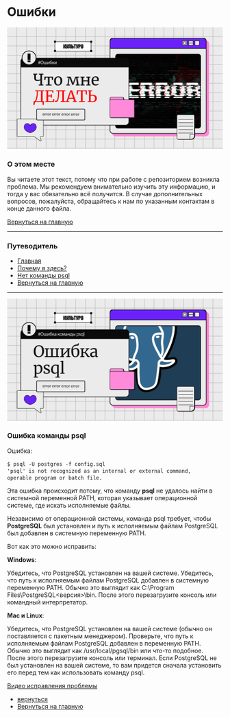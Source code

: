 # Ошибки

[![Picture](https://github.com/AsQqqq/culturo/blob/master/GitAssets/image/er1.png?raw=true)](#ошибки)

### О этом месте

Вы читаете этот текст, потому что при работе с репозиторием возникла проблема. Мы рекомендуем внимательно изучить эту информацию, и тогда у вас обязательно всё получится. В случае дополнительных вопросов, пожалуйста, обращайтесь к нам по указанным контактам в конце данного файла.

[Вернуться на главную](https://github.com/AsQqqq/culturo#настройка-postgresql)

---

### Путеводитель

- [Главная](#ошибки)
- [Почему я здесь?](#о-этом-месте)
- [Нет команды psql](#ошибка-команды-psql)
- [Вернуться на главную](https://github.com/AsQqqq/culturo#настройка-postgresql)


---

[![Picture](https://github.com/AsQqqq/culturo/blob/master/GitAssets/image/er2.png?raw=true)](#ошибки)

### Ошибка команды psql

Ошибка:
```
$ psql -U postgres -f config.sql
'psql' is not recognized as an internal or external command,
operable program or batch file.
```

Эта ошибка происходит потому, что команду **psql** не удалось найти в системной переменной PATH, которая указывает операционной системе, где искать исполняемые файлы.

Независимо от операционной системы, команда psql требует, чтобы **PostgreSQL** был установлен и путь к исполняемым файлам PostgreSQL был добавлен в системную переменную PATH.

Вот как это можно исправить:

**Windows**:

Убедитесь, что PostgreSQL установлен на вашей системе.
Убедитесь, что путь к исполняемым файлам PostgreSQL добавлен в системную переменную PATH. Обычно это выглядит как C:\Program Files\PostgreSQL\<версия>\bin.
После этого перезагрузите консоль или командный интерпретатор.


**Mac и Linux**:

Убедитесь, что PostgreSQL установлен на вашей системе (обычно он поставляется с пакетным менеджером).
Проверьте, что путь к исполняемым файлам PostgreSQL добавлен в переменную PATH. Обычно это выглядит как /usr/local/pgsql/bin или что-то подобное.
После этого перезагрузите консоль или терминал.
Если PostgreSQL не был установлен на вашей системе, то вам придется сначала установить его перед тем как использовать команду psql.

[Видео исправления проблемы](https://youtu.be/UKZOp8XCf_Q)

- [вернуться](#путеводитель)
- [Вернуться на главную](https://github.com/AsQqqq/culturo#настройка-postgresql)
